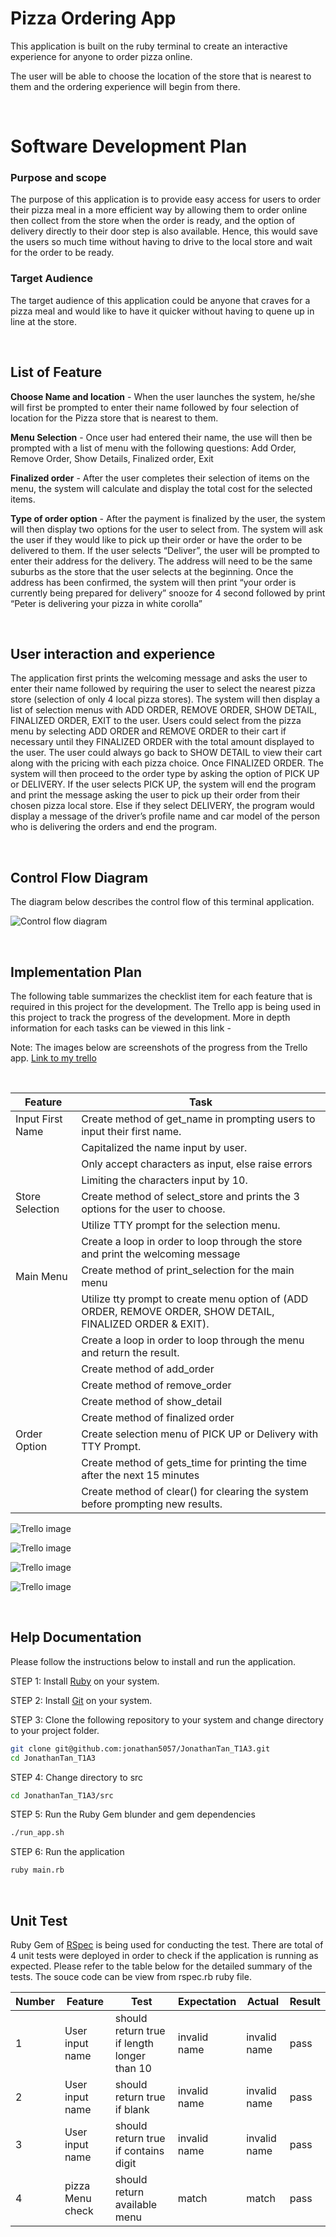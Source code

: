 # Pizza Ordering App
This application is built on the ruby terminal to create an interactive experience for anyone to order pizza online.

The user will be able to choose the location of the store that is nearest to them and the ordering experience will begin from there.

<br>

# Software Development Plan
### Purpose and scope 
The purpose of this application is to provide easy access for users to order their pizza meal in a more efficient way by allowing them to order online then collect from the store when the order is ready, and the option of delivery directly to their door step is also available. Hence, this would save the users so much time without having to drive to the local store and wait for the order to be ready.

### Target Audience
The target audience of this application could be anyone that craves for a pizza meal and would like to have it quicker without having to quene up in line at the store.  

<br>

## List of Feature 

**Choose Name and location** - When the user launches the system, he/she will first be prompted to enter their name followed by four selection of location for the Pizza store that is nearest to them. 

**Menu Selection** - Once user had entered their name, the use will then be prompted with a list of menu with the following questions: Add Order, Remove Order, Show Details, Finalized order, Exit 

**Finalized order** - After the user completes their selection of items on the menu, the system will calculate and display the total cost for the selected items.

**Type of order option** - After the payment is finalized by the user, the system will then display two options for the user to select from. The system will ask the user if they would like to pick up their order or have the order to be delivered to them. If the user selects “Deliver”, the user will be prompted to enter their address for the delivery. The address will need to be the same suburbs as the store that the user selects at the beginning. Once the address has been confirmed, the system will then print “your order is currently being prepared for delivery” snooze for 4 second followed by print “Peter is delivering your pizza in white corolla”

<br>

## User interaction and experience
The application first prints the welcoming message and asks the user to enter their name followed by requiring the user to select the nearest pizza store (selection of only 4 local pizza stores). The system will then display a list of selection menus with ADD ORDER, REMOVE ORDER, SHOW DETAIL, FINALIZED ORDER, EXIT to the user. Users could select from the pizza menu by selecting ADD ORDER and REMOVE ORDER to their cart if necessary until they FINALIZED ORDER with the total amount displayed to the user. The user could always go back to SHOW DETAIL to view their cart along with the pricing with each pizza choice. Once FINALIZED ORDER. The system will then proceed to the order type by asking the option of PICK UP or DELIVERY. If the user selects PICK UP, the system will end the program and print the message asking the user to pick up their order from their chosen pizza local store. Else if they select DELIVERY, the program would display a message of the driver’s profile name and car model of the person who is delivering the orders and end the program.

<br>

## Control Flow Diagram
The diagram below describes the control flow of this terminal application.

![Control flow diagram](./docs/Control_Flow_diagram.png)

<br>

## Implementation Plan
The following table summarizes the checklist item for each feature that is required in this project for the development. The Trello app is being used in this project to track the progress of the development. More in depth information for each tasks can be viewed in this link - 

Note: The images below are screenshots of the progress from the Trello app. [Link to my trello](https://trello.com/invite/b/sQgYue4C/c07be3b9f6c85e8646639e15e377ba82/jonathantant1a3) 

<br>

| Feature             | Task                                                                                                          |
| ------------------- | ------------------------------------------------------------------------------------------------------------- |
| Input First Name    | Create method of get_name in prompting users to input their first name.                                       |
|                     | Capitalized the name input by user.                                                                           |
|                     | Only accept characters as input, else raise errors                                                            |
|                     | Limiting the characters input by 10.                                                                          |
| Store Selection     | Create method of select_store and prints the 3 options for the user to choose.                                |
|                     | Utilize TTY prompt for the selection menu.                                                                    |
|                     | Create a loop in order to loop through the store and print the welcoming message                              |
| Main Menu           | Create method of print_selection for the main menu                                                            |
|                     | Utilize tty prompt to create menu option of (ADD ORDER, REMOVE ORDER, SHOW DETAIL, FINALIZED ORDER & EXIT).   |
|                     | Create a loop in order to loop through the menu and return the result.                                        |
|                     | Create method of add_order                                                                                    |
|                     | Create method of remove_order                                                                                 |
|                     | Create method of show_detail                                                                                  |
|                     | Create method of finalized order                                                                              |
| Order Option        | Create selection menu of PICK UP or Delivery with TTY Prompt.                                                 |
|                     | Create method of gets_time for printing the time after the next 15 minutes                                    |
|                     | Create method of clear() for clearing the system before prompting new results.                                |

![Trello image](./docs/trello_first_image.PNG)

![Trello image](./docs/trello_second_image.PNG)

![Trello image](./docs/trello_third_image.PNG)

![Trello image](./docs/trello_fourth_image.PNG)

<br>

## Help Documentation
Please follow the instructions below to install and run the application.

STEP 1: Install [Ruby](https://www.ruby-lang.org/en/documentation/installation/) on your system.

STEP 2: Install [Git](https://git-scm.com/downloads) on your system.

STEP 3: Clone the following repository to your system and change directory to your project folder.

```bash
git clone git@github.com:jonathan5057/JonathanTan_T1A3.git
cd JonathanTan_T1A3
```

STEP 4: Change directory to src

```bash
cd JonathanTan_T1A3/src
```

STEP 5: Run the Ruby Gem blunder and gem dependencies

```bash
./run_app.sh
```

STEP 6: Run the application

```bash
ruby main.rb
```

<br>

## Unit Test
Ruby Gem of [RSpec](https://rspec.info/) is being used for conducting the test. There are total of 4 unit tests were deployed in order to check if the application is running as expected. Please refer to the table below for the detailed summary of the tests. The souce code can be view from rspec.rb ruby file. 

| Number | Feature                              | Test                                                            | Expectation  | Actual       | Result |
| ------ | ------------------------------------ | --------------------------------------------------------------- | ------------ | ------------ | ------ |
| 1      | User input name                      | should return true if length longer than 10                     | invalid name | invalid name | pass   |
| 2      | User input name                      | should return true if blank                                     | invalid name | invalid name | pass   |
| 3      | User input name                      | should return true if contains digit                            | invalid name | invalid name | pass   |
| 4      | pizza Menu check                     | should return available menu                                    | match        | match        | pass   |